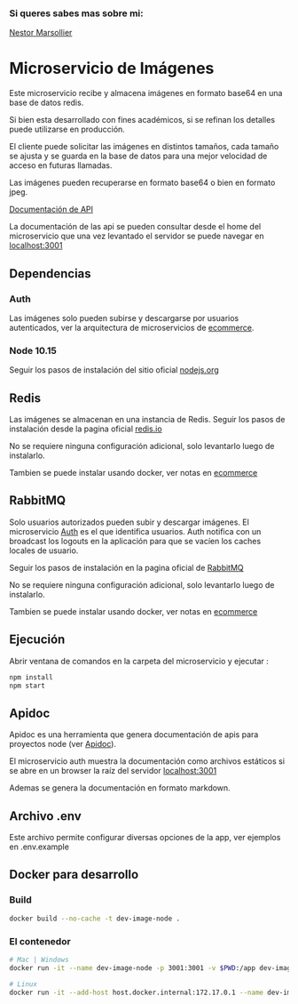 ### Si queres sabes mas sobre mi:
[Nestor Marsollier](https://github.com/nmarsollier/profile)

# Microservicio de Imágenes

Este microservicio recibe y almacena imágenes en formato base64 en una base de datos redis.

Si bien esta desarrollado con fines académicos, si se refinan los detalles puede utilizarse en producción.

El cliente puede solicitar las imágenes en distintos tamaños, cada tamaño se ajusta y se guarda en la base de datos para una mejor velocidad de acceso en futuras llamadas.

Las imágenes pueden recuperarse en formato base64 o bien en formato jpeg.

[Documentación de API](./README-API.md)

La documentación de las api se pueden consultar desde el home del microservicio
que una vez levantado el servidor se puede navegar en [localhost:3001](http://localhost:3001/)

## Dependencias

### Auth

Las imágenes solo pueden subirse y descargarse por usuarios autenticados, ver la arquitectura de microservicios de [ecommerce](https://github.com/nmarsollier/ecommerce).

### Node 10.15

Seguir los pasos de instalación del sitio oficial [nodejs.org](https://nodejs.org/en/)

## Redis

Las imágenes se almacenan en una instancia de Redis. Seguir los pasos de instalación desde la pagina oficial [redis.io](https://redis.io/download)

No se requiere ninguna configuración adicional, solo levantarlo luego de instalarlo.

Tambien se puede instalar usando docker, ver notas en [ecommerce](https://github.com/nmarsollier/ecommerce)

## RabbitMQ

Solo usuarios autorizados pueden subir y descargar imágenes. El microservicio [Auth](https://github.com/nmarsollier/ecommerce) es el que identifica usuarios. Auth notifica con un broadcast los logouts en la aplicación para que se vacíen los caches locales de usuario.

Seguir los pasos de instalación en la pagina oficial de [RabbitMQ](https://www.rabbitmq.com/)

No se requiere ninguna configuración adicional, solo levantarlo luego de instalarlo.

Tambien se puede instalar usando docker, ver notas en [ecommerce](https://github.com/nmarsollier/ecommerce)

## Ejecución

Abrir ventana de comandos en la carpeta del microservicio y ejecutar :

```bash
npm install
npm start
```

## Apidoc

Apidoc es una herramienta que genera documentación de apis para proyectos node (ver [Apidoc](http://apidocjs.com/)).

El microservicio auth muestra la documentación como archivos estáticos si se abre en un browser la raíz del servidor [localhost:3001](http://localhost:3001/)

Ademas se genera la documentación en formato markdown.

## Archivo .env

Este archivo permite configurar diversas opciones de la app, ver ejemplos en .env.example

## Docker para desarrollo

### Build

```bash
docker build --no-cache -t dev-image-node .
```

### El contenedor

```bash
# Mac | Windows
docker run -it --name dev-image-node -p 3001:3001 -v $PWD:/app dev-image-node

# Linux
docker run -it --add-host host.docker.internal:172.17.0.1 --name dev-image-node -p 3001:3001 -v $PWD:/app dev-image-node
```
